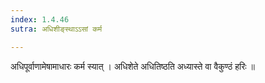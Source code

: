 ```yaml
---
index: 1.4.46
sutra: अधिशीङ्स्थाऽऽसां कर्म

---
```

 अधिपूर्वाणामेषामाधारः कर्म स्यात् । अधिशेते अधितिष्ठति अध्यास्ते वा वैकुण्ठं हरिः ॥ 